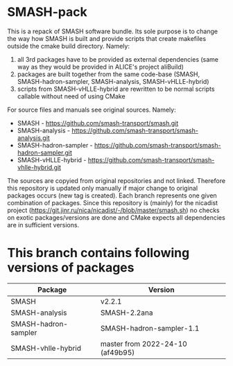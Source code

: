 # SMASH-pack
This is a repack of SMASH software bundle. Its sole purpose is to change the way how SMASH is built and provide scripts that create makefiles outside the cmake build directory.
Namely:
1. all 3rd packages have to be provided as external dependencies (same way as they would be
provided in ALICE's project aliBuild)
1. packages are built together from the same code-base (SMASH, SMASH-hadron-sampler, SMASH-analysis, SMASH-vHLLE-hybrid)
1. scripts from SMASH-vHLLE-hybrid are rewritten to be normal scripts callable without need of using CMake

For source files and manuals see original sources. Namely:
* SMASH - https://github.com/smash-transport/smash.git
* SMASH-analysis - https://github.com/smash-transport/smash-analysis.git
* SMASH-hadron-sampler - https://github.com/smash-transport/smash-hadron-sampler.git
* SMASH-vHLLE-hybrid - https://github.com/smash-transport/smash-vhlle-hybrid.git

The sources are copyied from original repositories and not linked. Therefore this repository is updated only manually if major change to original packages occurs (new tag is created). Each branch represents one given combination of packages. Since this repository is (mainly) for the nicadist project (https://git.jinr.ru/nica/nicadist/-/blob/master/smash.sh) no checks on exotic packages/versions are done and CMake expects all dependencies are in sufficient versions.

# This branch contains following versions of packages
| Package | Version |
|---|---|
|SMASH|v2.2.1|
|SMASH-analysis|SMASH-2.2ana|
|SMASH-hadron-sampler|SMASH-hadron-sampler-1.1|
|SMASH-vhlle-hybrid|master from 2022-24-10 (af49b95)|
